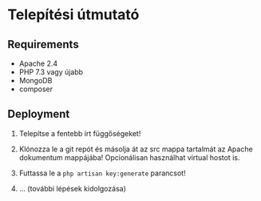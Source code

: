 # Telepítési útmutató

## Requirements
- Apache 2.4
- PHP 7.3 vagy újabb
- MongoDB
- composer

## Deployment

1. Telepítse a fentebb írt függőségeket!

2. Klónozza le a git repót és másolja át az src mappa tartalmát az Apache dokumentum mappájába! Opcionálisan használhat virtual hostot is.

3. Futtassa le a `php artisan key:generate` parancsot!

4. ... (további lépések kidolgozása)

